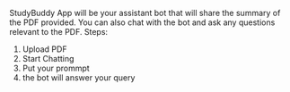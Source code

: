 StudyBuddy App will be your assistant bot that will share the summary of the PDF provided.
You can also chat with the bot and ask any questions relevant to the PDF.
Steps:
1. Upload PDF
2. Start Chatting
3. Put your prommpt
4. the bot will answer your query
